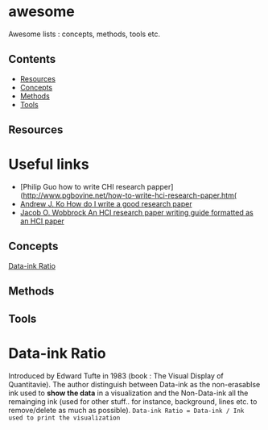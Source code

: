 # awesome
Awesome lists : concepts, methods, tools etc. 

## Contents

- [Resources](#resources)
- [Concepts](#concepts)
- [Methods](#methods)
- [Tools](#tools)

## Resources
# Useful links
- [Philip Guo how to write CHI research papper](http://www.pgbovine.net/how-to-write-hci-research-paper.htm(
- [Andrew J. Ko How do I write a good research paper](https://faculty.washington.edu/ajko/advice#goodpaper)
- [Jacob O. Wobbrock An HCI research paper writing guide formatted as an HCI paper](http://faculty.washington.edu/wobbrock/pubs/Wobbrock-2015.pdf)

## Concepts
[Data-ink Ratio](#data_ink_ratio)

## Methods

## Tools

# Data-ink Ratio
Introduced by Edward Tufte in 1983 (book : The Visual Display of Quantitavie). The author distinguish between Data-ink as the non-erasablse ink used to **show the data** in a visualization and the Non-Data-ink all the remainging ink (used for other stuff.. for instance, background, lines etc. to remove/delete as much as possible). `Data-ink Ratio = Data-ink / Ink used to print the visualization`
